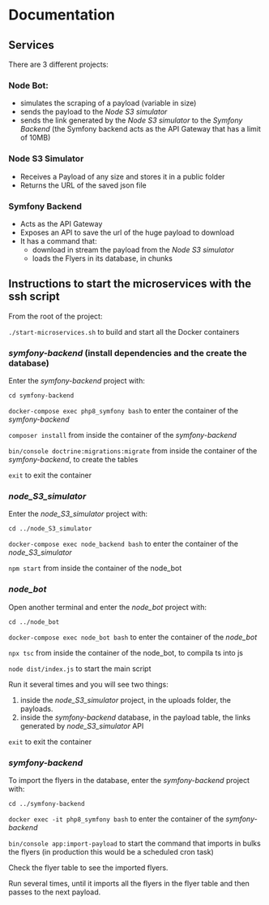 # Documentation

## Services

There are 3 different projects:

### Node Bot: 
- simulates the scraping of a payload (variable in size)
- sends the payload to the *Node S3 simulator*
- sends the link generated by the *Node S3 simulator* to the *Symfony Backend* (the Symfony backend acts as the API Gateway that has a limit of 10MB)  

### Node S3 Simulator
- Receives a Payload of any size and stores it in a public folder
- Returns the URL of the saved json file

### Symfony Backend
- Acts as the API Gateway
- Exposes an API to save the url of the huge payload to download
- It has a command that:
  - download in stream the payload from the *Node S3 simulator*
  - loads the Flyers in its database, in chunks

## Instructions to start the microservices with the ssh script
From the root of the project:

`./start-microservices.sh` to build and start all the Docker containers 

### _symfony-backend_ (install dependencies and the create the database)
Enter the _symfony-backend_ project with:

`cd symfony-backend`

`docker-compose exec php8_symfony bash` to enter the container of the _symfony-backend_

`composer install` from inside the container of the _symfony-backend_

`bin/console doctrine:migrations:migrate` from inside the container of the _symfony-backend_, to create the tables

`exit` to exit the container

### _node_S3_simulator_
Enter the _node_S3_simulator_ project with:

`cd ../node_S3_simulator`

`docker-compose exec node_backend bash` to enter the container of the _node_S3_simulator_

`npm start` from inside the container of the node_bot

### _node_bot_
Open another terminal and enter the _node_bot_ project with:

`cd ../node_bot`

`docker-compose exec node_bot bash` to enter the container of the _node_bot_

`npx tsc` from inside the container of the node_bot, to compila ts into js

`node dist/index.js` to start the main script

Run it several times and you will see two things: 

1. inside the _node_S3_simulator_ project, in the uploads folder, the payloads.
2. inside the _symfony-backend_ database, in the payload table, the links generated by _node_S3_simulator_ API

`exit` to exit the container

### _symfony-backend_
To import the flyers in the database, enter the _symfony-backend_ project with:

`cd ../symfony-backend`

`docker exec -it php8_symfony bash` to enter the container of the _symfony-backend_

`bin/console app:import-payload` to start the command that imports in bulks the flyers (in production this would be a scheduled cron task)

Check the flyer table to see the imported flyers.

Run several times, until it imports all the flyers in the flyer table and then passes to the next payload.

